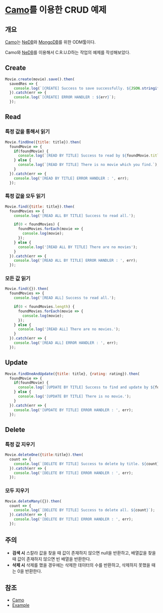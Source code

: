 # [Camo](https://github.com/scottwrobinson/camo)를 이용한 CRUD 예제

## 개요

[Camo](https://github.com/scottwrobinson/camo)는 [NeDB](https://github.com/louischatriot/nedb)와 [MongoDB](https://www.mongodb.com/)를 위한 ODM툴이다.

Camo와 [NeDB](https://github.com/louischatriot/nedb)를 이용해서 C.R.U.D하는 작업의 예제를 작성해보았다.

## Create

```javascript
Movie.create(movie).save().then(
  savedRes => {
    console.log(`[CREATE] Success to save successfully. ${JSON.stringify(savedRes)}`);
  }).catch(err => {
    console.log(`[CREATE] ERROR HANDLER : ${err}`);
  });
```

## Read

### 특정 값을 통해서 읽기

```javascript
Movie.findOne({title: title}).then(
  foundMovie => {
    if(foundMovie) {
      console.log(`[READ BY TITLE] Success to read by ${foundMovie.title}. ${JSON.stringify(foundMovie)}`);
    } else {
      console.log(`[READ BY TITLE] There is no movie which you find.`);
    }
  }).catch(err => {
    console.log('[READ BY TITLE] ERROR HANDLER : ', err);
  });
```
### 특정 값을 모두 읽기

```javascript
Movie.find({title: title}).then(
  foundMovies => {
    console.log('[READ ALL BY TITLE] Success to read all.');

    if(0 < foundMovies) {
      foundMovies.forEach(movie => {
        console.log(movie);
      });
    } else {
      console.log('[READ ALL BY TITLE] There are no movies');
    }
  }).catch(err => {
    console.log('[READ ALL BY TITLE] ERROR HANDLER : ', err);
  });
```
### 모든 값 읽기

```javascript
Movie.find({}).then(
  foundMovies => {
    console.log('[READ ALL] Success to read all.');

    if(0 < foundMovies.length) {
      foundMovies.forEach(movie => {
        console.log(movie);
      });
    } else {
      console.log('[READ ALL] There are no movies.');
    }
  }).catch(err => {
    console.log('[READ ALL] ERROR HANDLER : ', err);
  });
```
## Update

```javascript
Movie.findOneAndUpdate({title: title}, {rating: rating}).then(
  foundMovie => {
    if(foundMovie) {
      console.log(`[UPDATE BY TITLE] Success to find and update by ${foundMovie.title}. ${JSON.stringify(foundMovie)}`);
    } else {
      console.log('[UPDATE BY TITLE] There is no movie.');
    }
  }).catch(err => {
    console.log('[UPDATE BY TITLE] ERROR HANDLER : ', err);
  });
```
## Delete

### 특정 값 지우기

```javascript
Movie.deleteOne({title:title}).then(
  count => {
    console.log(`[DELETE BY TITLE] Success to delete by title. ${count}`);
  }).catch(err => {
    console.log('[DELETE BY TITLE] ERROR HANDLER : ', err);
  });
```
### 모두 지우기

```javascript
Movie.deleteMany({}).then(
  count => {
    console.log(`[DELETE BY TITLE] Success to delete all. ${count}`);
  }).catch(err => {
    console.log('[DELETE BY TITLE] ERROR HANDLER : ', err);
  });
```

## 주의

* **검색 시**
  스칼라 값을 찾을 때 값이 존재하지 않으면 null을 반환하고, 배열값을 찾을 때 값이 존재하지 않으면 빈 배열을 반환한다.
* **삭제 시**
  삭제를 했을 경우에는 삭제한 데이터의 수를 반환하고, 삭제하지 못했을 때는 0을 반환한다.


## 참조

* [Camo](https://github.com/scottwrobinson/camo)
* [Example](./src/main.js)

